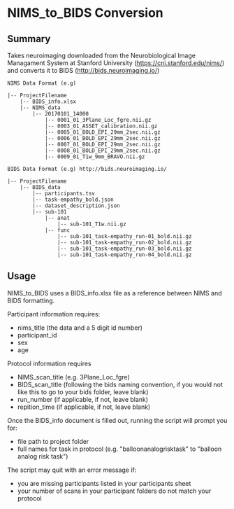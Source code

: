 # NIMS_to_BIDS Conversion

## Summary

Takes neuroimaging downloaded from the Neurobiological Image Managament System at Stanford University (https://cni.stanford.edu/nims/) and converts it to BIDS (http://bids.neuroimaging.io/)
```
NIMS Data Format (e.g)

|-- ProjectFilename
    |-- BIDS_info.xlsx
    |-- NIMS_data
        |-- 20170101_14000
            |-- 0001_01_3Plane_Loc_fgre.nii.gz
            |-- 0003_01_ASSET_calibration.nii.gz
            |-- 0005_01_BOLD_EPI_29mm_2sec.nii.gz
            |-- 0006_01_BOLD_EPI_29mm_2sec.nii.gz
            |-- 0007_01_BOLD_EPI_29mm_2sec.nii.gz
            |-- 0008_01_BOLD_EPI_29mm_2sec.nii.gz
            |-- 0009_01_T1w_9mm_BRAVO.nii.gz  

BIDS Data Format (e.g) http://bids.neuroimaging.io/

|-- ProjectFilename
    |-- BIDS_data
        |-- participants.tsv
        |-- task-empathy_bold.json
        |-- dataset_description.json
        |-- sub-101
            |-- anat
                |-- sub-101_T1w.nii.gz
            |-- func
                |-- sub-101_task-empathy_run-01_bold.nii.gz
                |-- sub-101_task-empathy_run-02_bold.nii.gz
                |-- sub-101_task-empathy_run-03_bold.nii.gz
                |-- sub-101_task-empathy_run-04_bold.nii.gz
```

## Usage

NIMS_to_BIDS uses a BIDS_info.xlsx file as a reference between NIMS and BIDS formatting. 

Participant information requires: 
  * nims_title (the data and a 5 digit id number)
  * participant_id
  * sex
  * age
    
Protocol information requires
  * NIMS_scan_title (e.g. 3Plane_Loc_fgre)
  * BIDS_scan_title (following the bids naming convention, if you would not like this to go to your bids folder, leave blank)
  * run_number (if applicable, if not, leave blank)
  * repition_time (if applicable, if not, leave blank)
  
 Once the BIDS_info document is filled out, running the script will prompt you for:
  * file path to project folder
  * full names for task in protocol (e.g. "balloonanalogrisktask" to "balloon analog risk task")
 
The script may quit with an error message if:
  * you are missing participants listed in your participants sheet
  * your number of scans in your participant folders do not match your protocol
